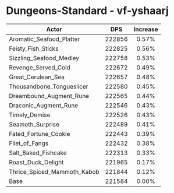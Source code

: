 # Dungeons-Standard - vf-yshaarj
| Actor | DPS | Increase |
|---|:---:|:---:|
|Aromatic_Seafood_Platter|222856|0.57%|
|Feisty_Fish_Sticks|222825|0.56%|
|Sizzling_Seafood_Medley|222758|0.53%|
|Revenge_Served_Cold|222672|0.49%|
|Great_Cerulean_Sea|222657|0.48%|
|Thousandbone_Tongueslicer|222580|0.45%|
|Dreambound_Augment_Rune|222565|0.44%|
|Draconic_Augment_Rune|222546|0.43%|
|Timely_Demise|222526|0.43%|
|Seamoth_Surprise|222489|0.41%|
|Fated_Fortune_Cookie|222443|0.39%|
|Filet_of_Fangs|222432|0.38%|
|Salt_Baked_Fishcake|222313|0.33%|
|Roast_Duck_Delight|221965|0.17%|
|Thrice_Spiced_Mammoth_Kabob|221844|0.12%|
|Base|221584|0.00%|
